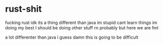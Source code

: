 # rust-shit
fucking rust idk its a thing different than java im stupid cant learn things im doing my best I should be doing other stuff rn probably but here we are fml

a lot differenter than java i guess damn this is going to be difficult
